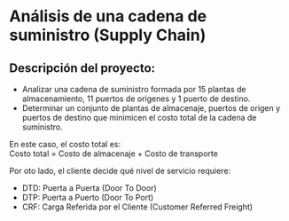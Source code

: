 # Análisis de una cadena de suministro (Supply Chain)
## Descripción del proyecto:
- Analizar una cadena de suministro formada por 15 plantas de almacenamiento, 11 puertos de orígenes y 1 puerto de destino. </br>
- Determinar un conjunto de plantas de almacenaje, puertos de origen y puertos de destino que minimicen el costo total de la cadena de suministro.
  
En este caso, el costo total es: </br>
Costo total = Costo de almacenaje + Costo de transporte

Por oto lado, el cliente decide qué nivel de servicio requiere:
- DTD: Puerta a Puerta (Door To Door)
- DTP: Puerta a Puerto (Door To Port)
- CRF: Carga Referida por el Cliente (Customer Referred Freight)
